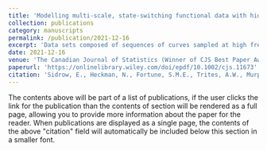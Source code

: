 ```yaml
---
title: 'Modelling multi-scale, state-switching functional data with hidden Markov models'
collection: publications
category: manuscripts
permalink: /publication/2021-12-16
excerpt: 'Data sets composed of sequences of curves sampled at high frequencies in time are increasingly common in practice, but they can exhibit complicated dependence structures that cannot be modelled using common methods in functional data analysis. We detail a hierarchical approach that treats the curves as observations from a hidden Markov model. The distribution of each curve is then defined by another fine-scale model that may involve autoregression and require data transformations using moving-window summary statistics or Fourier analysis. This approach is broadly applicable to sequences of curves exhibiting intricate dependence structures. As a case study, we use this framework to model the fine-scale kinematic movements of a northern resident killer whale (Orcinus orca) off the western coast of Canada. Through simulations, we show that our model produces more interpretable state estimation and more accurate parameter estimates compared to existing methods.'
date: 2021-12-16
venue: 'The Canadian Journal of Statistics (Winner of CJS Best Paper Award for 2022)'
paperurl: 'https://onlinelibrary.wiley.com/doi/epdf/10.1002/cjs.11673'
citation: 'Sidrow, E., Heckman, N., Fortune, S.M.E., Trites, A.W., Murphy, I., and Auger-Méthé, M. (2022). Modelling multi-scale, state-switching functional data with hidden Markov models. Canadian Journal of Statistics 50(1), 327-356.'
---
```


The contents above will be part of a list of publications, if the user clicks the link for the publication than the contents of section will be rendered as a full page, allowing you to provide more information about the paper for the reader. When publications are displayed as a single page, the contents of the above "citation" field will automatically be included below this section in a smaller font.
